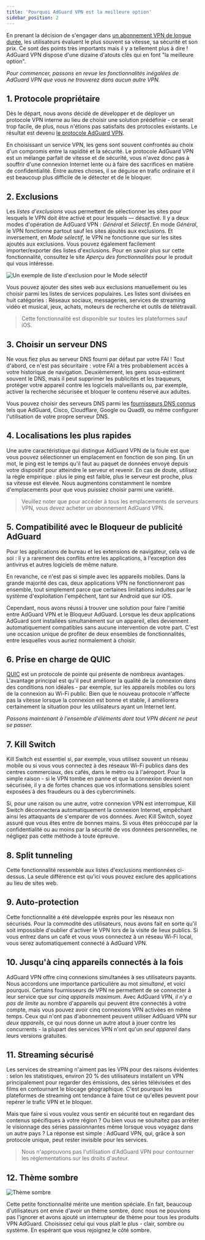 ```yaml
---
title: 'Pourquoi AdGuard VPN est la meilleure option'
sidebar_position: 2
---
```


En prenant la décision de s'engager dans [un abonnement VPN de longue durée](subscription.md), les utilisateurs évaluent le plus souvent sa vitesse, sa sécurité et son prix. Ce sont des points très importants mais il y a tellement plus à dire ! AdGuard VPN dispose d'une dizaine d'atouts clés qui en font "la meilleure option".

*Pour commencer, passons en revue les fonctionnalités inégalées de AdGuard VPN que vous ne trouverez dans aucun autre VPN.*

## 1. Protocole propriétaire
Dès le départ, nous avons décidé de développer et de déployer un protocole VPN interne au lieu de choisir une solution prédéfinie - ce serait trop facile, de plus, nous n'étions pas satisfaits des protocoles existants. Le résultat est devenu [le protocole AdGuard VPN](adguard-vpn-protocol.mdx).

En choisissant un service VPN, les gens sont souvent confrontés au choix d'un compromis entre la rapidité et la sécurité. Le protocole AdGuard VPN est un mélange parfait de vitesse et de sécurité, vous n'avez donc pas à souffrir d'une connexion Internet lente ou à faire des sacrifices en matière de confidentialité. Entre autres choses, il se déguise en trafic ordinaire et il est beaucoup plus difficile de le détecter et de le bloquer.

## 2. Exclusions
Les *listes d'exclusions* vous permettent de sélectionner les sites pour lesquels le VPN doit être activé et pour lesquels — désactivé. Il y a deux modes d'opération de AdGuard VPN : *Général* et *Sélectif*. En mode *Général*, le VPN fonctionne partout sauf les sites ajoutés aux exclusions. Et inversement, en *Mode sélectif*, le VPN ne fonctionne que sur les sites ajoutés aux exclusions. Vous pouvez également facilement importer/exporter des listes d'exclusions. Pour en savoir plus sur cette fonctionnalité, consultez le site *Aperçu des fonctionnalités* pour le produit qui vous intéresse.

![Un exemple de liste d'exclusion pour le Mode sélectif](https://cdn.adguard.com/public/Adguard/Blog/vpn_export_exclusions.png)

Vous pouvez ajouter des sites web aux exclusions manuellement ou les choisir parmi les listes de services populaires. Les listes sont divisées en huit catégories : Réseaux sociaux, messageries, services de streaming vidéo et musical, jeux, achats, moteurs de recherche et outils de télétravail.

> Cette fonctionnalité est disponible sur toutes les plateformes sauf iOS.

## 3. Choisir un serveur DNS
Ne vous fiez plus au serveur DNS fourni par défaut par votre FAI ! Tout d'abord, ce n'est pas sécuritaire : votre FAI a très probablement accès à votre historique de navigation. Deuxièmement, les gens sous-estiment souvent le DNS, mais il peut supprimer les publicités et les traqueurs, protéger votre appareil contre les logiciels malveillants ou, par exemple, activer la recherche sécurisée et bloquer le contenu réservé aux adultes.

Vous pouvez choisir des serveurs DNS parmi les [fournisseurs DNS connus](https://kb.adguard.com/en/general/dns-providers) tels que AdGuard, Cisco, Cloudflare, Google ou Quad9, ou même configurer l'utilisation de votre propre serveur DNS.

## 4. Localisations les plus rapides

Une autre caractéristique qui distingue AdGuard VPN de la foule est que vous pouvez sélectionner un emplacement en fonction de son ping. En un mot, le ping est le temps qu'il faut au paquet de données envoyé depuis votre dispositif pour atteindre le serveur et revenir. En cas de doute, utilisez la règle empirique : plus le ping est faible, plus le serveur est proche, plus sa vitesse est élevée. Nous augmentons constamment le nombre d'emplacements pour que vous puissiez choisir parmi une variété.

> Veuillez noter que pour accéder à tous les emplacements de serveurs VPN, vous devez acheter un abonnement AdGuard VPN.

## 5. Compatibilité avec le Bloqueur de publicité AdGuard

Pour les applications de bureau et les extensions de navigateur, cela va de soi : il y a rarement des conflits entre les applications, à l'exception des antivirus et autres logiciels de même nature.

En revanche, ce n'est pas si simple avec les appareils mobiles. Dans la grande majorité des cas, deux applications VPN ne fonctionneront pas ensemble, tout simplement parce que certaines limitations induites par le système d'exploitation l'empêchent, tant sur Android que sur iOS.

Cependant, nous avons réussi à trouver une solution pour faire l'amitié entre AdGuard VPN et le Bloqueur AdGuard. Lorsque les deux applications AdGuard sont installées simultanément sur un appareil, elles deviennent automatiquement compatibles sans aucune intervention de votre part. C'est une occasion unique de profiter de deux ensembles de fonctionnalités, entre lesquelles vous auriez normalement à choisir.

## 6. Prise en charge de QUIC
[QUIC](https://adguard.com/en/blog/dns-over-quic.html) est un protocole de pointe qui présente de nombreux avantages. L'avantage principal est qu'il peut améliorer la qualité de la connexion dans des conditions non idéales - par exemple, sur les appareils mobiles ou lors de la connexion au Wi-Fi public. Bien que le nouveau protocole n'affecte pas la vitesse lorsque la connexion est bonne et stable, il améliorera certainement la situation pour les utilisateurs ayant un Internet lent.

*Passons maintenant à l'ensemble d'éléments dont tout VPN décent ne peut se passer.*

## 7. Kill Switch
Kill Switch est essentiel si, par exemple, vous utilisez souvent un réseau mobile ou si vous vous connectez à des réseaux Wi-Fi publics dans des centres commerciaux, des cafés, dans le métro ou à l'aéroport. Pour la simple raison - si le VPN tombe en panne et que la connexion devient non sécurisée, il y a de fortes chances que vos informations sensibles soient exposées à des fraudeurs ou à des cybercriminels.

Si, pour une raison ou une autre, votre connexion VPN est interrompue, Kill Switch déconnectera automatiquement la connexion Internet, empêchant ainsi les attaquants de s'emparer de vos données. Avec Kill Switch, soyez assuré que vous êtes entre de bonnes mains. Si vous êtes préoccupé par la confidentialité ou au moins par la sécurité de vos données personnelles, ne négligez pas cette méthode à toute épreuve.

## 8. Split tunneling
Cette fonctionnalité ressemble aux listes d'exclusions mentionnées ci-dessus. La seule différence est qu'ici vous pouvez exclure des applications au lieu de sites web.

## 9. Auto-protection
Cette fonctionnalité a été développée exprès pour les réseaux non sécurisés. Pour la commodité des utilisateurs, nous avons fait en sorte qu'il soit impossible d'oublier d'activer le VPN lors de la visite de lieux publics. Si vous entrez dans un café et vous vous connectez à un réseau Wi-Fi local, vous serez automatiquement connecté à AdGuard VPN.

## 10. Jusqu'à cinq appareils connectés à la fois
AdGuard VPN offre cinq connexions simultanées à ses utilisateurs payants. Nous accordons une importance particulière au mot *simultané*, et voici pourquoi. Certains fournisseurs de VPN ne permettent de se connecter à leur service que sur *cinq appareils maximum*. Avec AdGuard VPN, *il n'y a pas de limite* au nombre d'appareils qui peuvent être connectés à votre compte, mais vous pouvez avoir cinq connexions VPN activées en même temps. Ceux qui n'ont pas d'abonnement peuvent utiliser AdGuard VPN sur *deux appareils*, ce qui nous donne un autre atout à jouer contre les concurrents - la plupart des services VPN n'ont qu'un *seul appareil* dans leurs versions gratuites.

## 11. Streaming sécurisé
Les services de streaming n'aiment pas les VPN pour des raisons évidentes : selon les statistiques, environ 20 % des utilisateurs installent un VPN principalement pour regarder des émissions, des séries télévisées et des films en contournant le blocage géographique. C'est pourquoi les plateformes de streaming ont tendance à faire tout ce qu'elles peuvent pour repérer le trafic VPN et le bloquer.

Mais que faire si vous voulez vous sentir en sécurité tout en regardant des contenus spécifiques à votre région ? Ou bien vous ne souhaitez pas arrêter le visionnage des séries passionnantes même lorsque vous voyagez dans un autre pays ? La réponse est simple : AdGuard VPN, qui, grâce à son protocole unique, peut rester invisible pour les services.

> Nous n'approuvons pas l'utilisation d'AdGuard VPN pour contourner les réglementations sur les droits d'auteur.

## 12. Thème sombre

![Thème sombre](https://cdn.adguard.com/public/Adguard/Blog/vpn/main_en_black.png)

Cette petite fonctionnalité mérite une mention spéciale. En fait, beaucoup d'utilisateurs ont envie d'avoir un thème sombre, donc nous ne pouvions pas l'ignorer et avons ajouté un interrupteur de thème pour tous les produits VPN AdGuard. Choisissez celui qui vous plaît le plus - clair, sombre ou système. En espérant que vous rejoignez le côté sombre.

